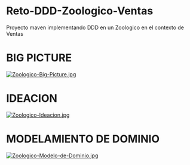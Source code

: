 # Reto-DDD-Zoologico-Ventas
Proyecto maven implementando DDD en un Zoologico en el contexto de Ventas

# BIG PICTURE
[![Zoologico-Big-Picture.jpg](https://i.postimg.cc/SKVkm177/Zoologico-Big-Picture.jpg)](https://postimg.cc/v11pzzKc)

# IDEACION
[![Zoologico-Ideacion.jpg](https://i.postimg.cc/SsqdfVw5/Zoologico-Ideacion.jpg)](https://postimg.cc/2qcnzdjF)
# MODELAMIENTO DE DOMINIO

[![Zoologico-Modelo-de-Dominio.jpg](https://i.postimg.cc/Qxr8k7t7/Zoologico-Modelo-de-Dominio.jpg)](https://postimg.cc/CdmpwzbM)